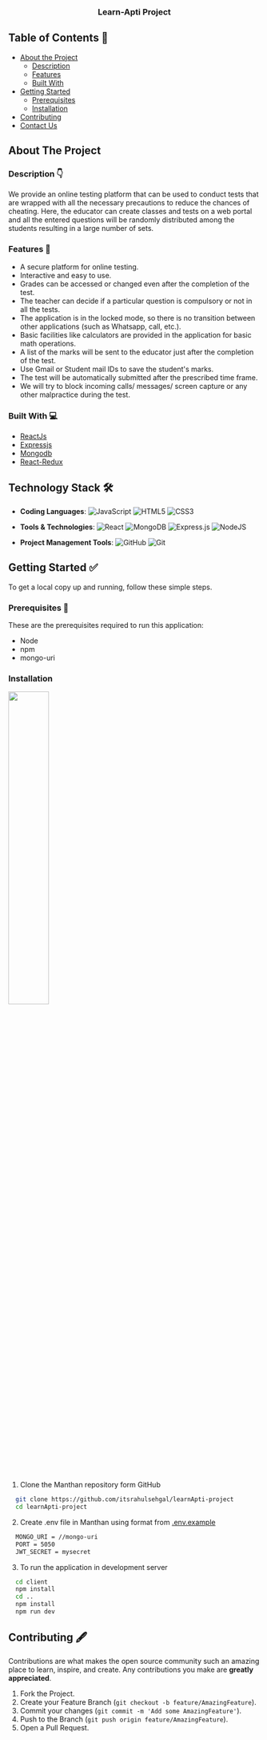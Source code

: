 <h3 align="center">Learn-Apti Project</h3>


## Table of Contents 📕

- [About the Project](#about-the-project)
  - [Description](#description)
  - [Features](#features)
  - [Built With](#built-with)
  <!---* [Live App](#live-app)--->
- [Getting Started](#getting-started)
  - [Prerequisites](#prerequisites)
  - [Installation](#installation)
- [Contributing](#contributing)
- [Contact Us](#contact)

<!-- ABOUT THE PROJECT -->

## About The Project

<!-- <img src="image-in-readme.png" width="50%"> -->

### Description 👇

We provide an online testing platform that can be used to conduct tests that are wrapped with all the necessary precautions to reduce the chances of cheating. Here, the educator can create classes and tests on a web portal and all the entered questions will be randomly distributed among the students resulting in a large number of sets.

### Features 🔎

- A secure platform for online testing.
- Interactive and easy to use.
- Grades can be accessed or changed even after the completion of the test.
- The teacher can decide if a particular question is compulsory or not in all the tests.
- The application is in the locked mode, so there is no transition between other applications (such as Whatsapp, call, etc.).
- Basic facilities like calculators are provided in the application for basic math operations.
- A list of the marks will be sent to the educator just after the completion of the test.
- Use Gmail or Student mail IDs to save the student's marks.
- The test will be automatically submitted after the prescribed time frame.
- We will try to block incoming calls/ messages/ screen capture or any other malpractice during the test.

### Built With 💻

- [ReactJs](https://reactjs.org/)
- [Expressjs](https://expressjs.com/)
- [Mongodb](https://www.mongodb.com/)
- [React-Redux]()
<!-- LIVE APP

## Live App

[Android App for students and teachers]() and [Web app for teachers to add and access classes and tests](https://manthan-app.herokuapp.com/)
-->

<!-- GETTING STARTED -->

## Technology Stack 🛠️

- **Coding Languages**: <img alt="JavaScript" src="https://img.shields.io/badge/javascript%20-%23323330.svg?&style=for-the-badge&logo=javascript&logoColor=%23F7DF1E"/> <img alt="HTML5" src="https://img.shields.io/badge/html5%20-%23E34F26.svg?&style=for-the-badge&logo=html5&logoColor=white"/> <img alt="CSS3" src="https://img.shields.io/badge/css3%20-%231572B6.svg?&style=for-the-badge&logo=css3&logoColor=white"/>

- **Tools & Technologies**: <img alt="React" src="https://img.shields.io/badge/react%20-%2320232a.svg?&style=for-the-badge&logo=react&logoColor=%2361DAFB"/> <img alt="MongoDB" src ="https://img.shields.io/badge/MongoDB-%234ea94b.svg?&style=for-the-badge&logo=mongodb&logoColor=white"/> <img alt="Express.js" src="https://img.shields.io/badge/express.js%20-%23404d59.svg?&style=for-the-badge"/> <img alt="NodeJS" src="https://img.shields.io/badge/node.js%20-%2343853D.svg?&style=for-the-badge&logo=node.js&logoColor=white"/>

- **Project Management Tools**: <img alt="GitHub" src="https://img.shields.io/badge/github%20-%23121011.svg?&style=for-the-badge&logo=github&logoColor=white"/> <img alt="Git" src="https://img.shields.io/badge/git%20-%23F05033.svg?&style=for-the-badge&logo=git&logoColor=white"/>

## Getting Started ✅

To get a local copy up and running, follow these simple steps.

### Prerequisites 📖

These are the prerequisites required to run this application:

- Node
- npm
- mongo-uri

### Installation

<img src="https://media.giphy.com/media/kdiLau77NE9Z8vxGSO/giphy.gif" width="40%"><br>

1. Clone the Manthan repository form GitHub

```sh
  git clone https://github.com/itsrahulsehgal/learnApti-project
  cd learnApti-project
```
2. Create .env file in Manthan using format from [.env.example](./.env.example)
```sh
  MONGO_URI = //mongo-uri
  PORT = 5050
  JWT_SECRET = mysecret
```

3. To run the application in development server

```sh
  cd client
  npm install
  cd ..
  npm install
  npm run dev
```

<!-- CONTRIBUTING -->

## Contributing 🖋

Contributions are what makes the open source community such an amazing place to learn, inspire, and create. Any contributions you make are **greatly appreciated**.

1. Fork the Project.
2. Create your Feature Branch (`git checkout -b feature/AmazingFeature`).
3. Commit your changes (`git commit -m 'Add some AmazingFeature'`).
4. Push to the Branch (`git push origin feature/AmazingFeature`).
5. Open a Pull Request.
